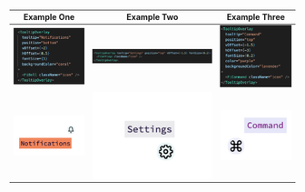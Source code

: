 #### 

Example One           | Example Two | Example Three
:-------------------------:|:-------------------------:|:-------------------------:
![tooltip one code](./assets/tooltipExOneCode.png)  |  ![tooltip two code](./assets/tooltipExTwoCode.png) | ![tooltip three code](./assets/tooltipExThreeCode.png)
![tooltip one](./assets/tooltipExOne.png) | ![tooltip two](./assets/tooltipExTwo.png) | ![tooltip three](./assets/tooltipExThree.png)
